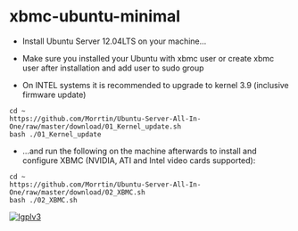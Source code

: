 xbmc-ubuntu-minimal
===================

* Install Ubuntu Server 12.04LTS on your machine...

* Make sure you installed your Ubuntu with xbmc user or create xbmc user after installation 
  and add user to sudo group

* On INTEL systems it is recommended to upgrade to kernel 3.9 (inclusive firmware update)

```
cd ~ 
https://github.com/Morrtin/Ubuntu-Server-All-In-One/raw/master/download/01_Kernel_update.sh
bash ./01_Kernel_update
```

* ...and run the following on the machine afterwards to install and configure XBMC (NVIDIA, ATI and Intel video cards supported):

```
cd ~ 
https://github.com/Morrtin/Ubuntu-Server-All-In-One/raw/master/download/02_XBMC.sh
bash ./02_XBMC.sh
```
[![lgplv3](https://f.cloud.github.com/assets/3521959/153710/2745bbea-7601-11e2-8b61-c8ff3ef97d32.png)](http://www.gnu.org/licenses/lgpl.txt)
